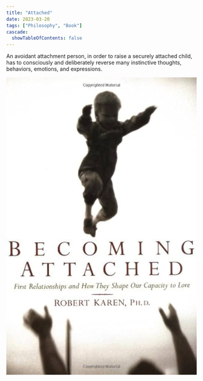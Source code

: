 ```yaml
---
title: "Attached"
date: 2023-03-20
tags: ["Philosophy", "Book"]
cascade:
  showTableOfContents: false
---
```

An avoidant attachment person, in order to raise a securely attached child, has to consciously and deliberately reverse many instinctive thoughts, behaviors, emotions, and expressions.

![](becoming_attached.jpg)
